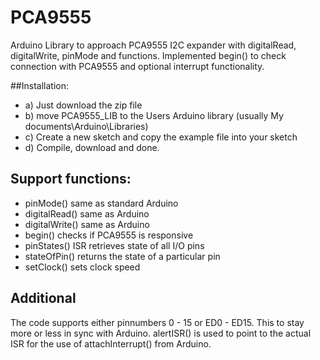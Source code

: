 # PCA9555
Arduino Library to approach PCA9555 I2C expander with digitalRead, digitalWrite, pinMode and functions.
Implemented begin() to check connection with PCA9555 and optional interrupt functionality.

##Installation:
* a) Just download the zip file
* b) move PCA9555_LIB to the Users Arduino library (usually My documents\Arduino\Libraries)
* c) Create a new sketch and copy the example file into your sketch
* d) Compile, download and done.

## Support functions:

* pinMode() same as standard Arduino
* digitalRead() same as Arduino
* digitalWrite() same as Arduino
* begin() checks if PCA9555 is responsive
* pinStates() ISR retrieves state of all I/O pins
* stateOfPin()  returns the state of a particular pin
* setClock() sets clock speed

## Additional
The code supports either pinnumbers 0 - 15 or ED0 - ED15. This to stay more or less in sync with Arduino.
alertISR() is used to point to the actual ISR for the use of attachInterrupt() from Arduino.
